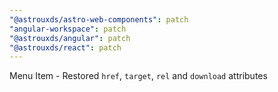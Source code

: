 ```yaml
---
"@astrouxds/astro-web-components": patch
"angular-workspace": patch
"@astrouxds/angular": patch
"@astrouxds/react": patch
---
```


Menu Item - Restored `href`, `target`, `rel` and `download` attributes
